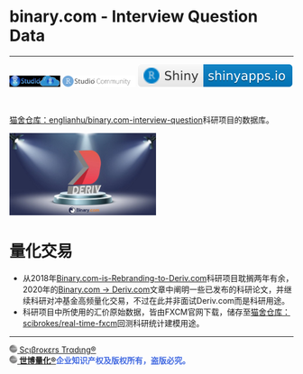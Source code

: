 # binary.com - Interview Question Data

---

[<img src='文艺坊图库/RStudioCloud.png' height='20'>](https://rstudio.cloud) [<img src='文艺坊图库/RStudioCom2.png' height='20'>](https://community.rstudio.com/new-topic?category=shiny&tags=shiny) [![](文艺坊图库/shiny-badge.svg)](https://www.shinyapps.io)

<br>

[猫舍仓库：englianhu/binary.com-interview-question](https://github.com/englianhu/binary.com-interview-question)科研项目的数据库。

<img src='文艺坊图库/deriv.jpg' width='260'>

# 量化交易

- 从2018年[Binary.com-is-Rebranding-to-Deriv.com](https://derivdotcom.medium.com/binary-com-is-rebranding-to-deriv-com-and-here-is-everything-you-need-to-know-6f4a8513c84b)科研项目耽搁两年有余，2020年的[Binary.com → Deriv.com](https://englianhu.medium.com/binary-com-deriv-com-6058cdbfc3a1)文章中阐明一些已发布的科研论文，并继续科研对冲基金高频量化交易，不过在此并非面试Deriv.com而是科研用途。
- 科研项目中所使用的汇价原始数据，皆由FXCM官网下载，储存至[猫舍仓库：scibrokes/real-time-fxcm](https://github.com/scibrokes/real-time-fxcm)回测科研统计建模用途。

---

[<img src="文艺坊图库/Scibrokes.png" height="14"/> Sςιβrοκεrs Trαdιηg®](http://www.scibrokes.com)<br>
<span style='color:RoyalBlue'>**[<img src="文艺坊图库/Scibrokes.png" height="14"/> 世博量化®](http://www.scibrokes.com)企业知识产权及版权所有，盗版必究。**</span>
